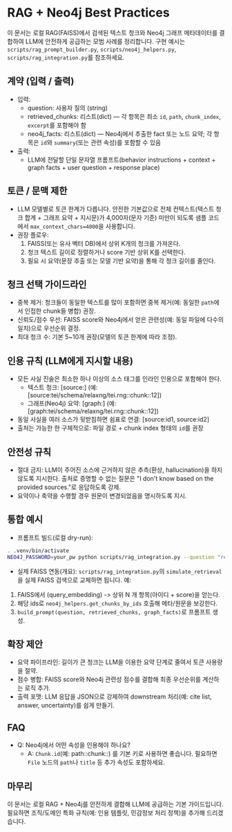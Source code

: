 # RAG + Neo4j Best Practices

이 문서는 로컬 RAG(FAISS)에서 검색된 텍스트 청크와 Neo4j 그래프 메타데이터를 결합하여 LLM에 안전하게 공급하는 모범 사례를 정리합니다. 구현 예시는 `scripts/rag_prompt_builder.py`, `scripts/neo4j_helpers.py`, `scripts/rag_integration.py`를 참조하세요.

## 계약 (입력 / 출력)
- 입력:
  - question: 사용자 질의 (string)
  - retrieved_chunks: 리스트(dict) — 각 항목은 최소 `id`, `path`, `chunk_index`, `excerpt`를 포함해야 함
  - neo4j_facts: 리스트(dict) — Neo4j에서 추출한 fact 또는 노드 요약; 각 항목은 `id`와 `summary`(또는 관련 속성)를 포함할 수 있음
- 출력:
  - LLM에 전달할 단일 문자열 프롬프트(behavior instructions + context + graph facts + user question + response place)

## 토큰 / 문맥 제한
- LLM 모델별로 토큰 한계가 다릅니다. 안전한 기본값으로 전체 컨텍스트(텍스트 청크 합계 + 그래프 요약 + 지시문)가 4,000자(문자 기준) 미만이 되도록 샘플 코드에서 `max_context_chars=4000`을 사용합니다.
- 권장 플로우:
  1. FAISS(또는 유사 벡터 DB)에서 상위 K개의 청크를 가져온다.
  2. 청크 텍스트 길이로 정렬하거나 score 기반 상위 K를 선택한다.
  3. 필요 시 요약(문장 추출 또는 모델 기반 요약)을 통해 각 청크 길이를 줄인다.

## 청크 선택 가이드라인
- 중복 제거: 청크들이 동일한 텍스트를 많이 포함하면 중복 제거(예: 동일한 `path`에서 인접한 chunk들 병합) 권장.
- 신뢰도/점수 우선: FAISS score와 Neo4j에서 얻은 관련성(예: 동일 파일에 다수의 일치)으로 우선순위 결정.
- 최대 청크 수: 기본 5~10개 권장(모델의 토큰 한계에 따라 조정).

## 인용 규칙 (LLM에게 지시할 내용)
- 모든 사실 진술은 최소한 하나 이상의 소스 태그를 인라인 인용으로 포함해야 한다.
  - 텍스트 청크: [source:<id>] (예: [source:tei/schema/relaxng/tei.rng::chunk::12])
  - 그래프(Neo4j) 요약: [graph:<id>] (예: [graph:tei/schema/relaxng/tei.rng::chunk::12])
- 동일 사실을 여러 소스가 뒷받침하면 쉼표로 연결: [source:id1, source:id2]
- 출처는 가능한 한 구체적으로: 파일 경로 + chunk index 형태의 `id`를 권장

## 안전성 규칙
- 절대 금지: LLM이 주어진 소스에 근거하지 않은 추측(환상, hallucination)을 하지 않도록 지시한다. 출처로 증명할 수 없는 질문은 "I don't know based on the provided sources."로 응답하도록 강제.
- 요약이나 축약을 수행할 경우 원문이 변경되었음을 명시하도록 지시.

## 통합 예시
- 프롬프트 빌드(로컬 dry-run):

```bash
. .venv/bin/activate
NEO4J_PASSWORD=your_pw python scripts/rag_integration.py --question "relaxng의 주요 구조와 정의 파일을 알려줘" --limit 5
```

- 실제 FAISS 연동(개요): `scripts/rag_integration.py`의 `simulate_retrieval`을 실제 FAISS 검색으로 교체하면 됩니다. 예:

1. FAISS에서 (query_embedding) -> 상위 N 개 항목(아이디 + score)을 얻는다.
2. 해당 ids로 `neo4j_helpers.get_chunks_by_ids` 호출해 메타/원문을 보강한다.
3. `build_prompt(question, retrieved_chunks, graph_facts)`로 프롬프트 생성.

## 확장 제안
- 요약 파이프라인: 길이가 큰 청크는 LLM을 이용한 요약 단계로 줄여서 토큰 사용량을 절약.
- 점수 병합: FAISS score와 Neo4j 관련성 점수를 결합해 최종 우선순위를 계산하는 로직 추가.
- 출력 포맷: LLM 응답을 JSON으로 강제하여 downstream 처리(예: cite list, answer, uncertainty)를 쉽게 만들기.

## FAQ
- Q: Neo4j에서 어떤 속성을 인용해야 하나요?
  - A: `Chunk.id`(예: path::chunk::<index>) 를 기본 키로 사용하면 좋습니다. 필요하면 `File` 노드의 `path`나 `title` 등 추가 속성도 포함하세요.

## 마무리
이 문서는 로컬 RAG + Neo4j를 안전하게 결합해 LLM에 공급하는 기본 가이드입니다. 필요하면 조직/도메인 특화 규칙(예: 인용 템플릿, 민감정보 처리 정책)을 추가해 드리겠습니다.
